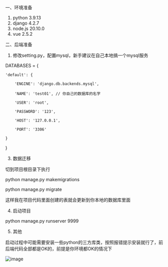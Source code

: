 一、环境准备
1. python 3.9.13
2. django 4.2.7
3. node.js 20.10.0
4. vue 2.5.2

二、后端准备
1. 修改setting.py，配置mysql，新手建议在自己本地搞一个mysql服务


DATABASES = {

    'default': {
    
        'ENGINE': 'django.db.backends.mysql',
        
        'NAME': 'test01', // 你自己的数据库的名字
        
        'USER': 'root',
        
        'PASSWORD': '123',
        
        'HOST': '127.0.0.1',
        
        'PORT': '3306'
        
    }
       
}



3. 数据迁移

切到项目根目录下执行

python manage.py makemigrations

python manage.py migrate

这样我在项目代码里面创建的表就会更新到你本地的数据库里面

4. 启动项目

python manage.py runserver 9999

5. 其他

启动过程中可能需要安装一些python的三方库类，按照报错提示安装就行了，前后端代码全部都是OK的，前提是你环境都OK的情况下


![image](https://github.com/panhui123123/myweb/assets/77530466/708f6079-7105-4922-9745-5cba4f66010e)
